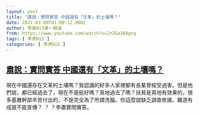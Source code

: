 ```yaml
---
layout: post
title: "肅說：實問實答 中國還有「文革」的土壤嗎？"
date: 2021-03-09T01:00:12.000Z
author: 李肅Hi5第一頻道
from: https://www.youtube.com/watch?v=JnZGa1K8gxg
tags: [ 李肃Hi5 ]
categories: [ 李肃Hi5 ]
---
```

<!--1615251612000-->
[肅說：實問實答 中國還有「文革」的土壤嗎？](https://www.youtube.com/watch?v=JnZGa1K8gxg)
------

<div>
現在中國還存在文革的土壤嗎？我認識的好多人家裡都有長輩曾經受過害。但是他們說，都已經過去了，現在不是挺好嗎？真地過去了嗎？扶貧是真地有效果的，很多基層幹部辛苦付出的，不是完全為了所謂洗腦。你這麼說缺乏調查依據。難道有成就不能宣傳？ ？ ？李肅實問實答。
</div>

